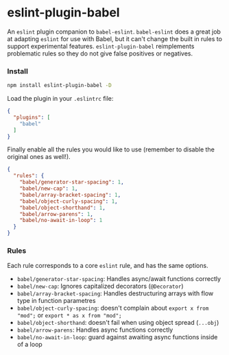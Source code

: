 # eslint-plugin-babel

An `eslint` plugin companion to `babel-eslint`. `babel-eslint` does a great job at adapting `eslint` for use with Babel, but it can't change the built in rules to support experimental features. `eslint-plugin-babel` reimplements problematic rules so they do not give false positives or negatives.

### Install

```sh
npm install eslint-plugin-babel -D
```

Load the plugin in your `.eslintrc` file:

```json
{
  "plugins": [
    "babel"
  ]
}
```

Finally enable all the rules you would like to use (remember to disable the
original ones as well!).

```json
{
  "rules": {
    "babel/generator-star-spacing": 1,
    "babel/new-cap": 1,
    "babel/array-bracket-spacing": 1,
    "babel/object-curly-spacing": 1,
    "babel/object-shorthand": 1,
    "babel/arrow-parens": 1,
    "babel/no-await-in-loop": 1
  }
}
```
### Rules

Each rule corresponds to a core `eslint` rule, and has the same options.

- `babel/generator-star-spacing`: Handles async/await functions correctly
- `babel/new-cap`: Ignores capitalized decorators (`@Decorator`)
- `babel/array-bracket-spacing`: Handles destructuring arrays with flow type in function parametres
- `babel/object-curly-spacing`: doesn't complain about `export x from "mod";` or `export * as x from "mod";`
- `babel/object-shorthand`: doesn't fail when using object spread (`...obj`)
- `babel/arrow-parens`: Handles async functions correctly
- `babel/no-await-in-loop`: guard against awaiting async functions inside of a loop
